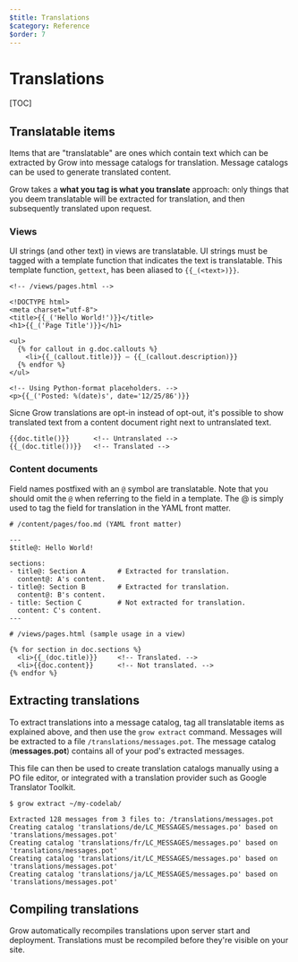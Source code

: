```yaml
---
$title: Translations
$category: Reference
$order: 7
---
```

# Translations

[TOC]

## Translatable items

Items that are "translatable" are ones which contain text which can be extracted by Grow into message catalogs for translation. Message catalogs can be used to generate translated content.

Grow takes a __what you tag is what you translate__ approach: only things that you deem translatable will be extracted for translation, and then subsequently translated upon request.

### Views

UI strings (and other text) in views are translatable. UI strings must be tagged with a template function that indicates the text is translatable. This template function, `gettext`, has been aliased to `{{_(<text>)}}`.

    <!-- /views/pages.html -->

    <!DOCTYPE html>
    <meta charset="utf-8">
    <title>{{_('Hello World!')}}</title>
    <h1>{{_('Page Title')}}</h1>

    <ul>
      {% for callout in g.doc.callouts %}
        <li>{{_(callout.title)}} – {{_(callout.description)}}
      {% endfor %}
    </ul>

    <!-- Using Python-format placeholders. -->
    <p>{{_('Posted: %(date)s', date='12/25/86')}}

Sicne Grow translations are opt-in instead of opt-out, it's possible to show translated text from a content document right next to untranslated text.

    {{doc.title()}}      <!-- Untranslated -->
    {{_(doc.title())}}   <!-- Translated -->

### Content documents

Field names postfixed with an `@` symbol are translatable. Note that you should omit the `@` when referring to the field in a template. The @ is simply used to tag the field for translation in the YAML front matter.

    # /content/pages/foo.md (YAML front matter)

    ---
    $title@: Hello World!

    sections:
    - title@: Section A        # Extracted for translation.
      content@: A's content.
    - title@: Section B        # Extracted for translation.
      content@: B's content.
    - title: Section C         # Not extracted for translation.
      content: C's content.
    ---

    # /views/pages.html (sample usage in a view)

    {% for section in doc.sections %}
      <li>{{_(doc.title)}}     <!-- Translated. -->
      <li>{{doc.content}}      <!-- Not translated. -->
    {% endfor %}

## Extracting translations

To extract translations into a message catalog, tag all translatable items as explained above, and then use the `grow extract` command. Messages will be extracted to a file `/translations/messages.pot`. The message catalog (__messages.pot__) contains all of your pod's extracted messages.

This file can then be used to create translation catalogs manually using a PO file editor, or integrated with a translation provider such as Google Translator Toolkit.

    $ grow extract ~/my-codelab/

    Extracted 128 messages from 3 files to: /translations/messages.pot
    Creating catalog 'translations/de/LC_MESSAGES/messages.po' based on 'translations/messages.pot'
    Creating catalog 'translations/fr/LC_MESSAGES/messages.po' based on 'translations/messages.pot'
    Creating catalog 'translations/it/LC_MESSAGES/messages.po' based on 'translations/messages.pot'
    Creating catalog 'translations/ja/LC_MESSAGES/messages.po' based on 'translations/messages.pot'

## Compiling translations

Grow automatically recompiles translations upon server start and deployment. Translations must be recompiled before they're visible on your site.
